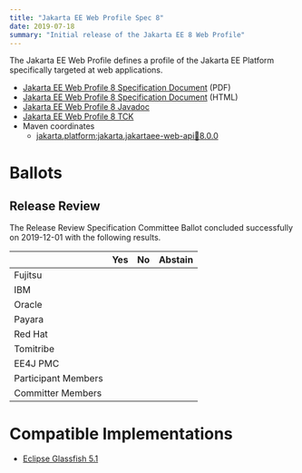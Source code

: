 ```yaml
---
title: "Jakarta EE Web Profile Spec 8"
date: 2019-07-18
summary: "Initial release of the Jakarta EE 8 Web Profile"
---
```

The Jakarta EE Web Profile defines a profile of the Jakarta EE Platform specifically targeted at web applications.

* [Jakarta EE Web Profile 8 Specification Document](./webprofile-spec-8.pdf) (PDF)
* [Jakarta EE Web Profile 8 Specification Document](./webprofile-spec-8.html) (HTML)
* [Jakarta EE Web Profile 8 Javadoc](./apidocs)
* [Jakarta EE Web Profile 8 TCK](https://download.eclipse.org/jakartaee/platform/8.0/eclipse-jakartaeetck-8.0.0.zip)
* Maven coordinates
  * [jakarta.platform:jakarta.jakartaee-web-api:jar:8.0.0](https://search.maven.org/artifact/jakarta.platform/jakarta.jakartaee-web-api/8.0.0/jar)

# Ballots

## Release Review

The Release Review Specification Committee Ballot concluded successfully on 2019-12-01 with the following results.

|                       |  Yes    | No      | Abstain  |
|-----------------------|---------|---------|----------|
|Fujitsu                |         |         |          |
|IBM                    |         |         |          |
|Oracle                 |         |         |          |
|Payara                 |         |         |          |
|Red Hat                |         |         |          |
|Tomitribe              |         |         |          |
|EE4J PMC               |         |         |          |
|Participant Members    |         |         |          |
|Committer Members      |         |         |          |

# Compatible Implementations

* [Eclipse Glassfish 5.1](https://projects.eclipse.org/projects/ee4j.glassfish/downloads)
